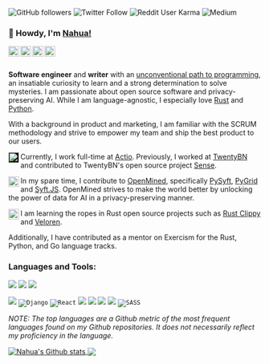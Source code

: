 ![GitHub followers](https://img.shields.io/github/followers/nahuakang?logo=github&style=for-the-badge)
![Twitter Follow](https://img.shields.io/twitter/follow/nahuakang?color=%231DA1F2&logo=Twitter&logoColor=%231DA1F2&style=for-the-badge)
![Reddit User Karma](https://img.shields.io/reddit/user-karma/combined/nahuak?logo=reddit&style=for-the-badge)
![Medium](https://img.shields.io/badge/medium-%2312100E.svg?&style=for-the-badge&logo=medium&logoColor=white)

### 👋 Howdy, I'm [Nahua!](https://www.nahua.dev/)

<a href="https://twitter.com/nahuakang">
  <img align="left" alt="Nahua's Twitter" width="21px" src="https://cdn.jsdelivr.net/npm/simple-icons@v3/icons/twitter.svg"/>
</a>
<a href="https://www.linkedin.com/in/nahuakang/">
  <img align="left" alt="Nahua's LinkedIn" width="21px" src="https://unpkg.com/simple-icons@v3/icons/linkedin.svg"/>
</a>
<a href="https://www.nahua.dev/">
  <img align="left" alt="Nahua's Personal Blog" width="21px" src="https://cdn.jsdelivr.net/npm/simple-icons@v3/icons/hugo.svg"/>
</a>
<a href="https://medium.com/@nahua">
  <img align="left" alt="Nahua's Medium" width="21px" src="https://cdn.jsdelivr.net/npm/simple-icons@v3/icons/medium.svg"/>
</a>

<br />
<br />

**Software engineer** and **writer** with an [unconventional path to programming](https://www.nahua.dev/posts/my-path-to-programming/), an insatiable curiosity to learn and a strong determination to solve mysteries. I am passionate about open source software and privacy-preserving AI. While I am language-agnostic, I especially love [Rust](https://www.rust-lang.org/) and [Python](https://www.python.org/).

With a background in product and marketing, I am familiar with the SCRUM methodology and strive to empower my team and ship the best product to our users.

<img align="left" alt="Actio" width="21px" src="https://user-images.githubusercontent.com/18533347/117645397-d3af0d00-b18a-11eb-80d3-90547f6e209c.png" style="background-color:black;"/> Currently, I work full-time at [Actio](https://www.actio.com/en/). Previously, I worked at [TwentyBN](https://20bn.com/) and contributed to TwentyBN's open source project [Sense](https://github.com/TwentyBN/sense).

<img align="left" alt="OpenMined" width="21px" src="https://raw.githubusercontent.com/nahuakang/nahuakang/master/assets/openmined.svg"/> In my spare time, I contribute to [OpenMined](https://www.openmined.org/), specifically [PySyft](https://github.com/OpenMined/PySyft), [PyGrid](https://github.com/OpenMined/PyGrid) and [Syft.JS](https://github.com/OpenMined/syft.js). OpenMined strives to make the world better by unlocking the power of data for AI in a privacy-preserving manner.

<img align="left" alt="OpenMined" width="21px" src="https://raw.githubusercontent.com/nahuakang/nahuakang/master/assets/rust.svg"/> I am learning the ropes in Rust open source projects such as [Rust Clippy](https://github.com/rust-lang/rust-clippy) and [Veloren](https://gitlab.com/veloren/veloren).

Additionally, I have contributed as a mentor on Exercism for the Rust, Python, and Go language tracks.

### Languages and Tools:
<!-- https://github.com/Ileriayo/markdown-badges -->

<code><img src="https://img.shields.io/badge/rust-%23000000.svg?&style=for-the-badge&logo=rust&logoColor=white"/></code>
<code><img src="https://img.shields.io/badge/python%20-%2314354C.svg?&style=for-the-badge&logo=python&logoColor=white"></code>
<code><img src="https://img.shields.io/badge/javascript%20-%23323330.svg?&style=for-the-badge&logo=javascript&logoColor=%23F7DF1E"></code>

<code><img src="https://img.shields.io/badge/flask%20-%23000.svg?&style=for-the-badge&logo=flask&logoColor=white"></code>
<code><img alt="Django" src="https://img.shields.io/badge/django%20-%23092E20.svg?&style=for-the-badge&logo=django&logoColor=white"/></code>
<code><img alt="React" src="https://img.shields.io/badge/react%20-%2320232a.svg?&style=for-the-badge&logo=react&logoColor=%2361DAFB"/></code>
<code><img src="https://img.shields.io/badge/git%20-%23F05033.svg?&style=for-the-badge&logo=git&logoColor=white"/></code>
<code><img src="https://img.shields.io/badge/docker%20-%230db7ed.svg?&style=for-the-badge&logo=docker&logoColor=white"/></code>
<code><img src ="https://img.shields.io/badge/postgres-%23316192.svg?&style=for-the-badge&logo=postgresql&logoColor=white"/></code>
<code><img src ="https://img.shields.io/badge/sqlite-%2307405e.svg?&style=for-the-badge&logo=sqlite&logoColor=white"/></code>
<code><img alt="SASS" src="https://img.shields.io/badge/SASS%20-hotpink.svg?&style=for-the-badge&logo=SASS&logoColor=white"/></code>

*NOTE: The top languages are a Github metric of the most frequent languages found on my Github repositories. It does not necessarily reflect my proficiency in the language.*


<a href="https://github.com/nahuakang/github-readme-stats">
  <img align="center" src="https://github-readme-stats.nahua.vercel.app/api?username=nahuakang&show_icons=true&include_all_commits=true&theme=dark" alt="Nahua's Github stats"/>
</a>
<a href="https://github.com/nahuakang/github-readme-stats">
  <img align="center" src="https://github-readme-stats.nahua.vercel.app/api/top-langs/?username=nahuakang&layout=compact&theme=dark"/>
</a>
